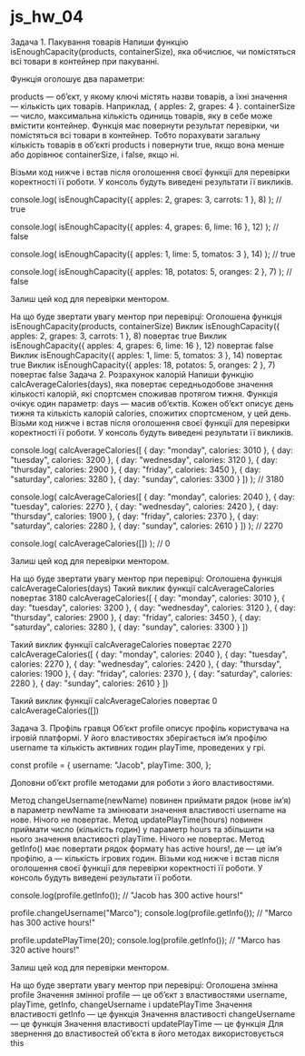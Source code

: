 # js_hw_04

Задача 1. Пакування товарів Напиши функцію isEnoughCapacity(products,
containerSize), яка обчислює, чи помістяться всі товари в контейнер при
пакуванні.

Функція оголошує два параметри:

products — об’єкт, у якому ключі містять назви товарів, а їхні значення —
кількість цих товарів. Наприклад, { apples: 2, grapes: 4 }. containerSize —
число, максимальна кількість одиниць товарів, яку в себе може вмістити
контейнер. Функція має повернути результат перевірки, чи помістяться всі товари
в контейнер. Тобто порахувати загальну кількість товарів в об’єкті products і
повернути true, якщо вона менше або дорівнює containerSize, і false, якщо ні.

Візьми код нижче і встав після оголошення своєї функції для перевірки
коректності її роботи. У консоль будуть виведені результати її викликів.

console.log( isEnoughCapacity({ apples: 2, grapes: 3, carrots: 1 }, 8) ); //
true

console.log( isEnoughCapacity({ apples: 4, grapes: 6, lime: 16 }, 12) ); //
false

console.log( isEnoughCapacity({ apples: 1, lime: 5, tomatos: 3 }, 14) ); // true

console.log( isEnoughCapacity({ apples: 18, potatos: 5, oranges: 2 }, 7) ); //
false

Залиш цей код для перевірки ментором.

На що буде звертати увагу ментор при перевірці: Оголошена функція
isEnoughCapacity(products, containerSize) Виклик isEnoughCapacity({ apples: 2,
grapes: 3, carrots: 1 }, 8) повертає true Виклик isEnoughCapacity({ apples: 4,
grapes: 6, lime: 16 }, 12) повертає false Виклик isEnoughCapacity({ apples: 1,
lime: 5, tomatos: 3 }, 14) повертає true Виклик isEnoughCapacity({ apples: 18,
potatos: 5, oranges: 2 }, 7) повертає false Задача 2. Розрахунок калорій Напиши
функцію calcAverageCalories(days), яка повертає середньодобове значення
кількості калорій, які спортсмен споживав протягом тижня. Функція очікує один
параметр: days — масив об’єктів. Кожен об’єкт описує день тижня та кількість
калорій calories, спожитих спортсменом, у цей день. Візьми код нижче і встав
після оголошення своєї функції для перевірки коректності її роботи. У консоль
будуть виведені результати її викликів.

console.log( calcAverageCalories([ { day: "monday", calories: 3010 }, { day:
"tuesday", calories: 3200 }, { day: "wednesday", calories: 3120 }, { day:
"thursday", calories: 2900 }, { day: "friday", calories: 3450 }, { day:
"saturday", calories: 3280 }, { day: "sunday", calories: 3300 } ]) ); // 3180

console.log( calcAverageCalories([ { day: "monday", calories: 2040 }, { day:
"tuesday", calories: 2270 }, { day: "wednesday", calories: 2420 }, { day:
"thursday", calories: 1900 }, { day: "friday", calories: 2370 }, { day:
"saturday", calories: 2280 }, { day: "sunday", calories: 2610 } ]) ); // 2270

console.log( calcAverageCalories([]) ); // 0

Залиш цей код для перевірки ментором.

На що буде звертати увагу ментор при перевірці: Оголошена функція
calcAverageCalories(days) Такий виклик функції calcAverageCalories повертає 3180
calcAverageCalories([ { day: "monday", calories: 3010 }, { day: "tuesday",
calories: 3200 }, { day: "wednesday", calories: 3120 }, { day: "thursday",
calories: 2900 }, { day: "friday", calories: 3450 }, { day: "saturday",
calories: 3280 }, { day: "sunday", calories: 3300 } ])

Такий виклик функції calcAverageCalories повертає 2270 calcAverageCalories([ {
day: "monday", calories: 2040 }, { day: "tuesday", calories: 2270 }, { day:
"wednesday", calories: 2420 }, { day: "thursday", calories: 1900 }, { day:
"friday", calories: 2370 }, { day: "saturday", calories: 2280 }, { day:
"sunday", calories: 2610 } ])

Такий виклик функції calcAverageCalories повертає 0 calcAverageCalories([])

Задача 3. Профіль гравця Об’єкт profile описує профіль користувача на ігровій
платформі. У його властивостях зберігається ім’я профілю username та кількість
активних годин playTime, проведених у грі.

const profile = { username: "Jacob", playTime: 300, };

Доповни об’єкт profile методами для роботи з його властивостями.

Метод changeUsername(newName) повинен приймати рядок (нове ім’я) в параметр
newName та змінювати значення властивості username на нове. Нічого не повертає.
Метод updatePlayTime(hours) повинен приймати число (кількість годин) у параметр
hours та збільшити на нього значення властивості playTime. Нічого не повертає.
Метод getInfo() має повертати рядок формату <Username> has <amount> active
hours!, де <Username> — це ім’я профілю, а <amount> — кількість ігрових годин.
Візьми код нижче і встав після оголошення своєї функції для перевірки
коректності її роботи. У консоль будуть виведені результати її роботи.

console.log(profile.getInfo()); // "Jacob has 300 active hours!"

profile.changeUsername("Marco"); console.log(profile.getInfo()); // "Marco has
300 active hours!"

profile.updatePlayTime(20); console.log(profile.getInfo()); // "Marco has 320
active hours!"

Залиш цей код для перевірки ментором.

На що буде звертати увагу ментор при перевірці: Оголошена змінна profile
Значення змінної profile — це об’єкт з властивостями username, playTime,
getInfo, changeUsername і updatePlayTime Значення властивості getInfo — це
функція Значення властивості changeUsername — це функція Значення властивості
updatePlayTime — це функція Для звернення до властивостей об’єкта в його методах
використовується this
